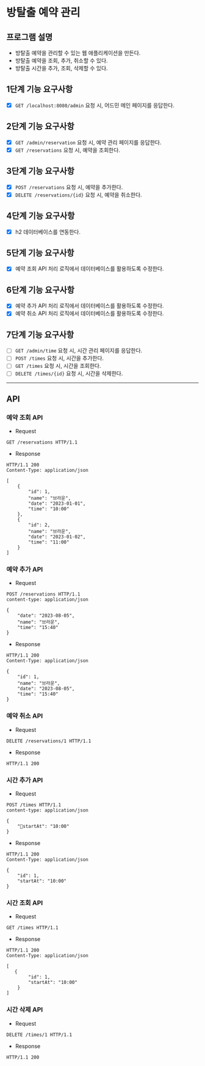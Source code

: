 # 방탈출 예약 관리

## 프로그램 설명

- 방탈출 예약을 관리할 수 있는 웹 애플리케이션을 만든다.
- 방탈출 예약을 조회, 추가, 취소할 수 있다.
- 방탈출 시간을 추가, 조회, 삭제할 수 있다.

## 1단계 기능 요구사항

- [x] `GET /localhost:8080/admin` 요청 시, 어드민 메인 페이지를 응답한다.

## 2단계 기능 요구사항

- [x] `GET /admin/reservation` 요청 시, 예약 관리 페이지를 응답한다.
- [x] `GET /reservations` 요청 시, 예약을 조회한다.

## 3단계 기능 요구사항

- [x] `POST /reservations` 요청 시, 예약을 추가한다.
- [x] `DELETE /reservations/{id}` 요청 시, 예약을 취소한다.

## 4단계 기능 요구사항

- [x] h2 데이터베이스를 연동한다.

## 5단계 기능 요구사항

- [x] 예약 조회 API 처리 로직에서 데이터베이스를 활용하도록 수정한다.

## 6단계 기능 요구사항

- [x] 예약 추가 API 처리 로직에서 데이터베이스를 활용하도록 수정한다.
- [x] 예약 취소 API 처리 로직에서 데이터베이스를 활용하도록 수정한다.

## 7단계 기능 요구사항

- [ ] `GET /admin/time` 요청 시, 시간 관리 페이지를 응답한다.
- [ ] `POST /times` 요청 시, 시간을 추가한다.
- [ ] `GET /times` 요청 시, 시간을 조회한다.
- [ ] `DELETE /times/{id}` 요청 시, 시간을 삭제한다.

---

## API

### 예약 조회 API

- Request
```
GET /reservations HTTP/1.1
```

- Response
```
HTTP/1.1 200 
Content-Type: application/json

[
    {
        "id": 1,
        "name": "브라운",
        "date": "2023-01-01",
        "time": "10:00"
    },
    {
        "id": 2,
        "name": "브라운",
        "date": "2023-01-02",
        "time": "11:00"
    }
]
```

### 예약 추가 API

- Request
```
POST /reservations HTTP/1.1
content-type: application/json

{
    "date": "2023-08-05",
    "name": "브라운",
    "time": "15:40"
}
```

- Response
```
HTTP/1.1 200 
Content-Type: application/json

{
    "id": 1,
    "name": "브라운",
    "date": "2023-08-05",
    "time": "15:40"
}
```

### 예약 취소 API

- Request
```
DELETE /reservations/1 HTTP/1.1
```

- Response
```
HTTP/1.1 200
```

### 시간 추가 API

- Request
```
POST /times HTTP/1.1
content-type: application/json

{
    "startAt": "10:00"
}
```

- Response
```
HTTP/1.1 200
Content-Type: application/json

{
    "id": 1,
    "startAt": "10:00"
}
```

### 시간 조회 API

- Request
```
GET /times HTTP/1.1
```

- Response
```
HTTP/1.1 200 
Content-Type: application/json

[
   {
        "id": 1,
        "startAt": "10:00"
    }
]
```

### 시간 삭제 API

- Request
```
DELETE /times/1 HTTP/1.1
```

- Response
```
HTTP/1.1 200
```
